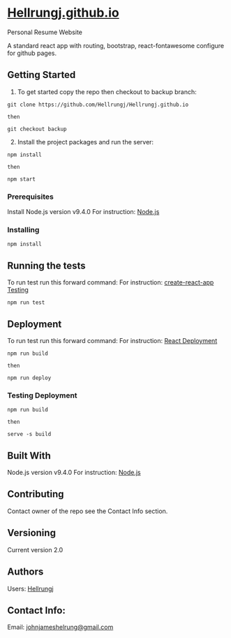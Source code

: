 # [Hellrungj.github.io](https://hellrungj.github.io/)
Personal Resume Website

A standard react app with routing, bootstrap, react-fontawesome configure for github pages. 

## Getting Started

1. To get started copy the repo then checkout to backup branch:
```node
git clone https://github.com/Hellrungj/Hellrungj.github.io

then

git checkout backup
``` 
2. Install the project packages and run the server:

```node
npm install

then

npm start
```

### Prerequisites
Install Node.js version v9.4.0
For instruction: [Node.js](https://nodejs.org/)

### Installing
```node 
npm install
```

## Running the tests
To run test run this forward command: 
For instruction: [create-react-app Testing](https://github.com/facebook/create-react-app/blob/master/packages/react-scripts/template/README.md#running-tests)
```node 
npm run test
```

## Deployment
To run test run this forward command: 
For instruction: [React Deployment](https://facebook.github.io/create-react-app/docs/deployment)
```node 
npm run build

then

npm run deploy

```

### Testing Deployment
```node
npm run build

then

serve -s build
```

## Built With
Node.js version v9.4.0
For instruction: [Node.js](https://nodejs.org/)

## Contributing
Contact owner of the repo see the Contact Info section.

## Versioning
Current version 2.0

## Authors
Users: [Hellrungj](https://github.com/Hellrungj/)

## Contact Info:
Email: [johnjameshelrung@gmail.com](johnjameshellrung@gmail.com)
